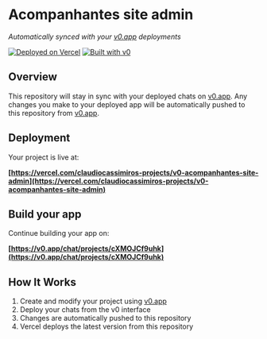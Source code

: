 # Acompanhantes site admin

*Automatically synced with your [v0.app](https://v0.app) deployments*

[![Deployed on Vercel](https://img.shields.io/badge/Deployed%20on-Vercel-black?style=for-the-badge&logo=vercel)](https://vercel.com/claudiocassimiros-projects/v0-acompanhantes-site-admin)
[![Built with v0](https://img.shields.io/badge/Built%20with-v0.app-black?style=for-the-badge)](https://v0.app/chat/projects/cXMOJCf9uhk)

## Overview

This repository will stay in sync with your deployed chats on [v0.app](https://v0.app).
Any changes you make to your deployed app will be automatically pushed to this repository from [v0.app](https://v0.app).

## Deployment

Your project is live at:

**[https://vercel.com/claudiocassimiros-projects/v0-acompanhantes-site-admin](https://vercel.com/claudiocassimiros-projects/v0-acompanhantes-site-admin)**

## Build your app

Continue building your app on:

**[https://v0.app/chat/projects/cXMOJCf9uhk](https://v0.app/chat/projects/cXMOJCf9uhk)**

## How It Works

1. Create and modify your project using [v0.app](https://v0.app)
2. Deploy your chats from the v0 interface
3. Changes are automatically pushed to this repository
4. Vercel deploys the latest version from this repository
